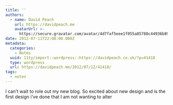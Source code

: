 ```yaml
---
title: ''
authors:
  - name: David Peach
    url: https://davidpeach.me
    avatarUrl: >-
      https://secure.gravatar.com/avatar/4d7faf5eee1f055a85788c44936b8995eaab6dfb004e7854ec747ccb272e91ee?s=96&d=mm&r=g
date: 2012-07-11T22:08:00.000Z
metadata:
  categories:
    - Notes
  uuid: 11ty/import::wordpress::https://davidpeach.co.uk/?p=41418
  type: wordpress
  url: https://davidpeach.me/2012/07/12/41418/
tags:
  - notes
---
```

I can’t wait to role out my new blog. So excited about new design and is the first design i’ve done that I am not wanting to alter